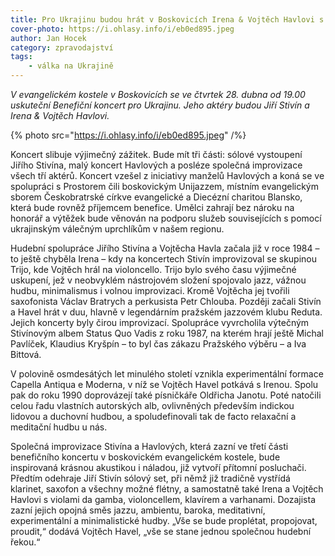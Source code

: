 ```yaml
---
title: Pro Ukrajinu budou hrát v Boskovicích Irena & Vojtěch Havlovi s Jiřím Stivínem
cover-photo: https://i.ohlasy.info/i/eb0ed895.jpeg
author: Jan Hocek
category: zpravodajství
tags:
    - válka na Ukrajině
---
```


*V evangelickém kostele v Boskovicích  se ve čtvrtek 28. dubna od 19.00 uskuteční Benefiční koncert pro Ukrajinu. Jeho aktéry budou Jiří Stivín a Irena & Vojtěch Havlovi.*

{% photo src="https://i.ohlasy.info/i/eb0ed895.jpeg" /%}

Koncert slibuje výjimečný zážitek. Bude mít tři části: sólové vystoupení Jiřího Stivína, malý koncert Havlových a posléze společná improvizace všech tří aktérů. Koncert vzešel z iniciativy manželů Havlových a koná se ve spolupráci s Prostorem čili boskovickým Unijazzem, místním evangelickým sborem Českobratrské církve evangelické a Diecézní charitou Blansko, která bude rovněž příjemcem benefice. Umělci zahrají bez nároku na honorář a výtěžek bude věnován na podporu služeb souvisejících s pomocí ukrajinským válečným uprchlíkům v našem regionu.

Hudební spolupráce Jiřího Stivína a Vojtěcha Havla začala již v roce 1984 – to ještě chyběla Irena – kdy na koncertech Stivín improvizoval se skupinou Trijo, kde Vojtěch hrál na violoncello. Trijo bylo svého času výjimečné uskupení, jež v neobvyklém nástrojovém složení spojovalo jazz, vážnou hudbu, minimalismus i volnou improvizaci. Kromě Vojtěcha jej tvořili saxofonista Václav Bratrych a perkusista Petr Chlouba. Později začali Stivín a Havel hrát v duu, hlavně v legendárním pražském jazzovém klubu Reduta. Jejich koncerty byly čirou improvizací. Spolupráce vyvrcholila výtečným Stivínovým albem Status Quo Vadis z roku 1987, na kterém hrají ještě Michal Pavlíček, Klaudius Kryšpín – to byl čas zákazu Pražského výběru – a Iva Bittová. 

V polovině osmdesátých let minulého století vznikla experimentální formace Capella Antiqua e Moderna, v níž se Vojtěch Havel potkává s Irenou. Spolu pak do roku 1990 doprovázejí také písničkáře Oldřicha Janotu. Poté natočili celou řadu vlastních autorských alb, ovlivněných především indickou lidovou a duchovní hudbou, a spoludefinovali tak de facto relaxační a meditační hudbu u nás.

Společná improvizace Stivína a Havlových, která zazní ve třetí části benefičního koncertu v boskovickém evangelickém kostele, bude inspirovaná krásnou akustikou i náladou, již vytvoří přítomní posluchači. Předtím odehraje Jiří Stivín sólový set, při němž již tradičně vystřídá klarinet, saxofon a všechny možné flétny, a samostatně také Irena a Vojtěch Havlovi s violami da gamba, violoncellem, klavírem a varhanami. Dozajista zazní jejich opojná směs jazzu, ambientu, baroka, meditativní, experimentální a minimalistické hudby. „Vše se bude proplétat, propojovat, proudit,“ dodává Vojtěch Havel, „vše se stane jednou společnou hudební řekou.“